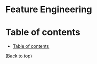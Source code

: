 # Feature Engineering

# Table of contents
- [Table of contents](#table-of-contents)

[(Back to top)](#table-of-contents)
